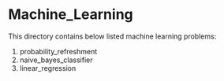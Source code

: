 # Machine_Learning

This directory contains below listed machine learning problems:
1. probability_refreshment
2. naive_bayes_classifier
3. linear_regression

